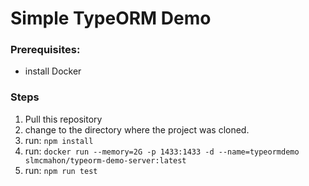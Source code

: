 Simple TypeORM Demo
===

### Prerequisites:  
* install Docker 

### Steps
1. Pull this repository
2. change to the directory where the project was cloned.
3. run: ```npm install```
4. run: ```docker run --memory=2G -p 1433:1433 -d --name=typeormdemo slmcmahon/typeorm-demo-server:latest```
5. run: ```npm run test```